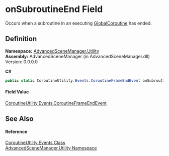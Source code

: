 # onSubroutineEnd Field


Occurs when a subroutine in an executing <a href="T_AdvancedSceneManager_Utility_GlobalCoroutine.md">GlobalCoroutine</a> has ended.



## Definition
**Namespace:** <a href="N_AdvancedSceneManager_Utility.md">AdvancedSceneManager.Utility</a>  
**Assembly:** AdvancedSceneManager (in AdvancedSceneManager.dll) Version: 0.0.0.0

**C#**
``` C#
public static CoroutineUtility.Events.CoroutineFrameEndEvent onSubroutineEnd
```



#### Field Value
<a href="T_AdvancedSceneManager_Utility_CoroutineUtility_Events_CoroutineFrameEndEvent.md">CoroutineUtility.Events.CoroutineFrameEndEvent</a>

## See Also


#### Reference
<a href="T_AdvancedSceneManager_Utility_CoroutineUtility_Events.md">CoroutineUtility.Events Class</a>  
<a href="N_AdvancedSceneManager_Utility.md">AdvancedSceneManager.Utility Namespace</a>  
